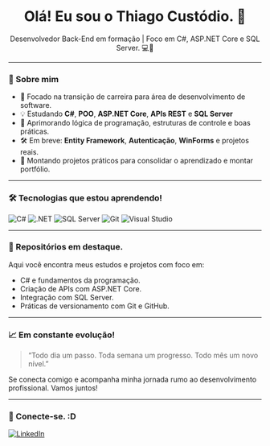 <h1 align="center">Olá! Eu sou o Thiago Custódio. 👋</h1>

<p align="center">
Desenvolvedor Back-End em formação | Foco em C#, ASP.NET Core e SQL Server. 💻🚀
</p>

---

### 🚀 Sobre mim

- 🎯 Focado na transição de carreira para área de desenvolvimento de software.
- 💡 Estudando **C#**, **POO**, **ASP.NET Core**, **APIs REST** e **SQL Server**
- 🧠 Aprimorando lógica de programação, estruturas de controle e boas práticas.
- 🛠️ Em breve: **Entity Framework**, **Autenticação**, **WinForms** e projetos reais.
- 📘 Montando projetos práticos para consolidar o aprendizado e montar portfólio.

---

### 🛠️ Tecnologias que estou aprendendo!

![C#](https://img.shields.io/badge/C%23-239120?style=flat&logo=c-sharp&logoColor=white)
![.NET](https://img.shields.io/badge/.NET-512BD4?style=flat&logo=dotnet&logoColor=white)
![SQL Server](https://img.shields.io/badge/SQL%20Server-CC2927?style=flat&logo=microsoftsqlserver&logoColor=white)
![Git](https://img.shields.io/badge/Git-F05032?style=flat&logo=git&logoColor=white)
![Visual Studio](https://img.shields.io/badge/Visual%20Studio-5C2D91?style=flat&logo=visualstudio&logoColor=white)

---

### 📂 Repositórios em destaque.

Aqui você encontra meus estudos e projetos com foco em:
- C# e fundamentos da programação.
- Criação de APIs com ASP.NET Core.
- Integração com SQL Server.
- Práticas de versionamento com Git e GitHub.

---

### 📈 Em constante evolução!

> “Todo dia um passo. Toda semana um progresso. Todo mês um novo nível.”

Se conecta comigo e acompanha minha jornada rumo ao desenvolvimento profissional. Vamos juntos!

---

### 🤝 Conecte-se. :D

[![LinkedIn](https://img.shields.io/badge/-ThiagoCustódio-blue?style=flat&logo=Linkedin&logoColor=white)](https://www.linkedin.com)

